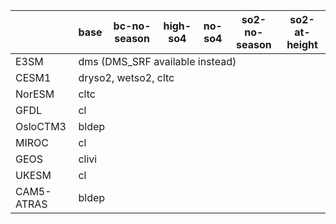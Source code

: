 <table>
<thead>
  <tr>
    <th></th>
    <th>base</th>
    <th>bc-no-season</th>
    <th>high-so4</th>
    <th>no-so4</th>
    <th>so2-no-season</th>
    <th>so2-at-height</th>
  </tr>
</thead>
<tbody>
  <tr>
    <td>E3SM</td>
    <td colspan="6">dms (DMS_SRF available instead)</td>
  </tr>
  <tr>
    <td>CESM1</td>
    <td colspan="6">dryso2, wetso2, cltc</td>
  </tr>
  <tr>
    <td>NorESM</td>
    <td colspan="6">cltc</td>
  </tr>
  <tr>
    <td>GFDL</td>
    <td colspan="6">cl</td>
  </tr>
  <tr>
    <td>OsloCTM3</td>
    <td colspan="6">bldep</td>
  </tr>
  <tr>
    <td>MIROC</td>
    <td colspan="6">cl</td>
  </tr>
  <tr>
    <td>GEOS</td>
    <td colspan="6">clivi</td>
  </tr>
  <tr>
    <td>UKESM</td>
    <td colspan="6">cl</td>
  </tr>
  <tr>
    <td>CAM5-ATRAS</td>
    <td colspan="6">bldep</td>
  </tr>
</tbody>
</table>

